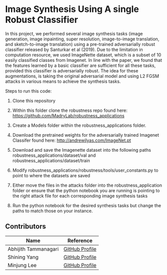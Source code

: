 # Image Synthesis Using A single Robust Classifier


In this project, we performed several image synthesis tasks (image generation, image inpainting, super resolution, image-to-image translation, and sketch-to-image translation) using a pre-trained adversarially robust classifier released by Santurkar et al (2019). Due to the limitation in computation resource, we used ImageNette dataset, which is a subset of 10 easily classified classes from Imagenet. In line with the paper, we found that the features learned by a basic classifier are sufficient for all these tasks, provided this classifier is adversarially robust. The idea for these augmentations, is taking the original adversarial model and using L2 FGSM attacks in various means to achieve the synthesis tasks.

Steps to run this code:

1) Clone this repository


2) Within this folder clone the robustness repo found here: https://github.com/MadryLab/robustness_applications


3) Create a Models folder within the robustness_applications folder.


4) Download the pretrained weights for the adversarially trained Imagenet Classifer found here: http://andrewilyas.com/ImageNet.pt

5) Download and save the Imagenette dataset into the following paths robustness_applications/dataset/val and robustness_applications/dataset/train

6) Modify robustness_applications/robustness/tools/user_constants.py to point to where the datasets are saved

7) Either move the files in the attacks folder into the robustness_application folder or ensure that the python notebook you are running is pointing to the right attack file for each corresponding image synthesis tasks

8) Run the python notebook for the desired synthesis tasks but change the paths to match those on your instance.


## Contributors

| Name | Reference |
|---- | ----|
|Abhijith Tammanagari | [GitHub Profile](https://github.com/23abhijith)|
|Shining Yang | [GitHub Profile](https://github.com/ShiningYang0207)|
|Minjung Lee |[GitHub Profile]()|
